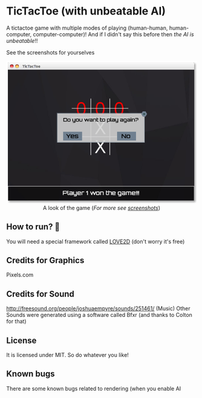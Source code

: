 # TicTacToe (with unbeatable AI)

A tictactoe game with multiple modes of playing (human-human, human-computer, computer-computer)!
And if I didn't say this before then *the AI is unbeatable*!!

See the screenshots for yourselves

<p align="center">
<a href="screenshots/playerWon.png"><img src="screenshots/playerWon.png"/></a><br>
  <span style="align:center">A look of the game (<i>For more see <a href="screenshots">screenshots</a></i>)</span>
</p>

## How to run? 🏁
You will need a special framework called [LOVE2D](https://love2d.org) (don't worry it's free)

## Credits for Graphics
Pixels.com
## Credits for Sound
http://freesound.org/people/joshuaempyre/sounds/251461/
(Music)
Other Sounds were generated using a software called Bfxr (and thanks to Colton for that)

## License

It is licensed under MIT. So do whatever you like!

## Known bugs

There are some known bugs related to rendering (when you enable AI

